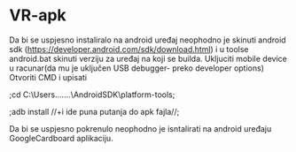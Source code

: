 # VR-apk
Da bi se uspjesno instaliralo na android uređaj neophodno je skinuti android sdk (https://developer.android.com/sdk/download.html) i  u toolse android.bat skinuti verziju za uređaj na koji se builda. 
Ukljuciti mobile device u racunar(da mu je uključen USB debugger- preko developer options)  
Otvoriti CMD i upisati 

 ;cd  C:\Users\....\...\AndroidSDK\platform-tools;
 
;adb install //+i ide puna putanja do apk fajla//;

Da bi se uspjesno pokrenulo neophodno je isntalirati na android uređaju GoogleCardboard aplikaciju. 

